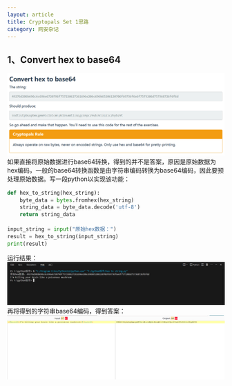 ```yaml
---
layout: article
title: Cryptopals Set 1思路
category: 网安杂记
---
```

## 1、Convert hex to base64
![图片](/assets/png/2024-10-1.png)  
如果直接将原始数据进行base64转换，得到的并不是答案，原因是原始数据为hex编码，一般的base64转换函数是由字符串编码转换为base64编码，因此要预处理原始数据。写一段python以实现该功能：
```python
def hex_to_string(hex_string):
    byte_data = bytes.fromhex(hex_string)
    string_data = byte_data.decode('utf-8')
    return string_data

input_string = input("原始hex数据：")
result = hex_to_string(input_string)
print(result)
```
运行结果：  
![图片](/assets/png/2024-10-2.png)   
再将得到的字符串base64编码，得到答案：
![图片](/assets/png/2024-10-3.png) 
